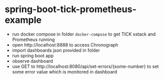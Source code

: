 # spring-boot-tick-prometheus-example

- run docker compose in folder `docker-compose` to get TICK sstack and Prometheus running
- open http://localhost:8888 to access Chronograph
- import dashboards json provided in folder
- run spring boot app
- observe dashboard
- use GET to http://localhost:8080/api/set-errors/{some-number} to set some error value which is monitored in dashboard
